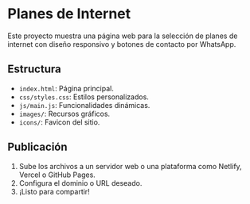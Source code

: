 # Planes de Internet
Este proyecto muestra una página web para la selección de planes de internet con diseño responsivo y botones de contacto por WhatsApp.

## Estructura
- `index.html`: Página principal.
- `css/styles.css`: Estilos personalizados.
- `js/main.js`: Funcionalidades dinámicas.
- `images/`: Recursos gráficos.
- `icons/`: Favicon del sitio.

## Publicación
1. Sube los archivos a un servidor web o una plataforma como Netlify, Vercel o GitHub Pages.
2. Configura el dominio o URL deseado.
3. ¡Listo para compartir!
